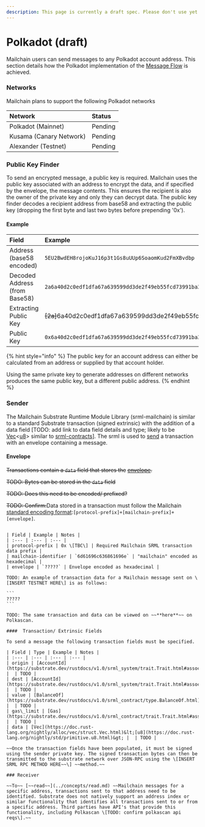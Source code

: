 ```yaml
---
description: This page is currently a draft spec. Please don't use yet.
---
```


# Polkadot \(draft\)

Mailchain users can send messages to any Polkadot account address. This section details how the Polkadot implementation of the [Message Flow](../concepts/overview.md) is achieved.

### Networks

Mailchain plans to support the following Polkadot networks

| Network | Status |
| :--- | :--- |
| Polkadot \(Mainnet\) | Pending |
| Kusama \(Canary Network\) | Pending |
| Alexander \(Testnet\) | Pending |

### Public Key Finder

To send an encrypted message, a public key is required. Mailchain uses the public key associated with an address to encrypt the data, and if specified by the envelope, the message contents. This ensures the recipient is also the owner of the private key and only they can decrypt data. The public key finder decodes a recipient address from base58 and extracting the public key \(dropping the first byte and last two bytes before prepending '0x'\).

#### Example

| Field | Example |
| :--- | :--- |
| Address \(base58 encoded\) | `5EU2BwdEH8rojoKuJ16p3t1Gs8uUUp6SoaomKud2FmXBvdbp` |
| Decoded Address \(from Base58\) | `2a6a40d2c0edf1dfa67a639599dd3de2f49eb55fcd73991ba33a67debfb04b5846459b` |
| Extracting Public Key | ~~\[2a\]~~6a40d2c0edf1dfa67a639599dd3de2f49eb55fcd73991ba33a67debfb04b5846~~\[459b\]~~ |
| Public Key | `0x6a40d2c0edf1dfa67a639599dd3de2f49eb55fcd73991ba33a67debfb04b5846` |

{% hint style="info" %}
The public key for an account address can either be calculated from an address or supplied by that account holder.

Using the same private key to generate addresses on different networks produces the same public key, but a different public address.
{% endhint %}

### Sender

The Mailchain Substrate Runtime Module Library \(srml-mailchain\) is similar to a standard Substrate transaction \(signed extrinsic\) with the addition of a data field \[TODO: add link to data field details and type; likely to be [Vec](https://doc.rust-lang.org/nightly/alloc/vec/struct.Vec.html)&lt;[u8](https://doc.rust-lang.org/nightly/std/primitive.u8.html)&gt; similar to [srml-contracts](https://substrate.dev/rustdocs/v1.0/srml_contract/struct.Module.html#method.call)\]. The srml is used to [send](../concepts/send.md) a transaction with an envelope containing a message.

#### Envelope

~~Transactions contain a `data` field that stores the~~ [~~envelope~~](programmable-envelopes.md)~~.~~

~~TODO: Bytes can be stored in the `data` field~~

~~TODO: Does this need to be encoded/ prefixed?~~

 ~~TODO: Confirm:~~Data stored in a transaction must follow the Mailchain [standard encoding format](../concepts/send.md#send-transaction):`[protocol-prefix]+[mailchain-prefix]+[envelope]`. 

~~~~

| Field | Example | Notes |
| :--- | :--- | :--- |
| protocol-prefix | 0x \[TBC\] | Required Mailchain SRML transaction data prefix |
| mailchain-identifier | `6d61696c636861696e` | "mailchain" encoded as hexadecimal |
| envelope | `?????` | Envelope encoded as hexadecimal |

TODO: An example of transaction data for a Mailchain message sent on \[INSERT TESTNET HERE\] is as follows:

```
?????
```

TODO: The same transaction and data can be viewed on ~~**here**~~ on Polkascan.

####  Transaction/ Extrinsic Fields

To send a message the following transaction fields must be specified.

| Field | Type | Example | Notes |
| :--- | :--- | :--- | :--- |
| origin | [AccountId](https://substrate.dev/rustdocs/v1.0/srml_system/trait.Trait.html#associatedtype.AccountId) |  | TODO |
| dest | [AccountId](https://substrate.dev/rustdocs/v1.0/srml_system/trait.Trait.html#associatedtype.AccountId) |  | TODO |
| value | [BalanceOf](https://substrate.dev/rustdocs/v1.0/srml_contract/type.BalanceOf.html) |  | TODO |
| gas\_limit | [Gas](https://substrate.dev/rustdocs/v1.0/srml_contract/trait.Trait.html#associatedtype.Gas) |  | TODO |
| data | [Vec](https://doc.rust-lang.org/nightly/alloc/vec/struct.Vec.html)&lt;[u8](https://doc.rust-lang.org/nightly/std/primitive.u8.html)&gt; |  | TODO |

~~Once the transaction fields have been populated, it must be signed using the sender private key. The signed transaction bytes can then be transmitted to the substrate network over JSON-RPC using the \[INSERT SRML RPC METHOD HERE~~\] ~~method.~~

### Receiver

~~To~~ [~~read~~](../concepts/read.md) ~~Mailchain messages for a specific address, transactions sent to that address need to be identified. Substrate does not natively support an address index or similar functionality that identifies all transactions sent to or from a specific address. Third parties have API's that provide this functionality, including Polkascan \[TODO: confirm polkascan api reqs\].~~

